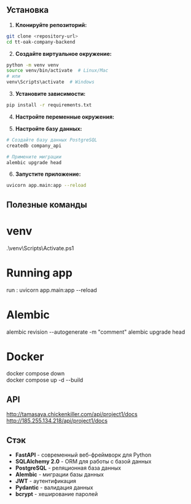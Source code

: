 ## Установка

1. **Клонируйте репозиторий:**
```bash
git clone <repository-url>
cd tt-oak-company-backend
```

2. **Создайте виртуальное окружение:**
```bash
python -m venv venv
source venv/bin/activate  # Linux/Mac
# или
venv\Scripts\activate  # Windows
```

3. **Установите зависимости:**
```bash
pip install -r requirements.txt
```

4. **Настройте переменные окружения:**

5. **Настройте базу данных:**
```bash
# Создайте базу данных PostgreSQL
createdb company_api

# Примените миграции
alembic upgrade head
```

6. **Запустите приложение:**
```bash
uvicorn app.main:app --reload
```

## Полезные команды

# venv
.\venv\Scripts\Activate.ps1

# Running app
run : uvicorn app.main:app --reload

# Alembic
alembic revision --autogenerate -m "comment" 
alembic upgrade head

# Docker 
docker compose down      
docker compose up -d --build  

## API
http://tamasaya.chickenkiller.com/api/project1/docs
http://185.255.134.218/api/project1/docs

## Стэк
- **FastAPI** - современный веб-фреймворк для Python
- **SQLAlchemy 2.0** - ORM для работы с базой данных
- **PostgreSQL** - реляционная база данных
- **Alembic** - миграции базы данных
- **JWT** - аутентификация
- **Pydantic** - валидация данных
- **bcrypt** - хеширование паролей